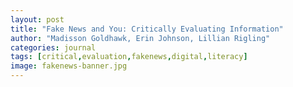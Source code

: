 ```yaml
---
layout: post
title: "Fake News and You: Critically Evaluating Information"
author: "Madisson Goldhawk, Erin Johnson, Lillian Rigling"
categories: journal
tags: [critical,evaluation,fakenews,digital,literacy]
image: fakenews-banner.jpg
---
```

